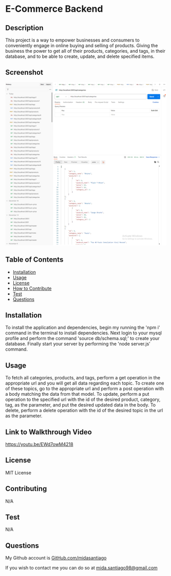 # E-Commerce Backend
    
## Description
    
This project is a way to empower businesses and consumers to conveniently engage in online buying and selling of products. Giving the business the power to get all of their products, categories, and tags, in their database, and to be able to create, update, and delete specified items.

## Screenshot

![Full Application View](assets/E-Commerce_BackendSS.PNG)
    
## Table of Contents
    
- [Installation](#installation)
- [Usage](#usage)
- [License](#license)
- [How to Contribute](#contributing)
- [Test](#test)
- [Questions](#questions)
    
## Installation
    
To install the application and dependencies, begin my running the 'npm i' command in the terminal to install dependencies. Next login to your mysql profile and perform the command 'source db/schema.sql;' to create your database. Finally start your server by performing the 'node server.js' command.
    
## Usage
    
To fetch all categories, products, and tags, perform a get operation in the appropriate url and you will get all data regarding each topic. To create one of these topics, go to the appropriate url and perform a post operation with a body matching the data from that model. To update, perform a put operation to the specified url with the id of the desired product, category, tag, as the parameter, and put the desired updated data in the body. To delete, perform a delete operation with the id of the desired topic in the url as the parameter.

## Link to Walkthrough Video

https://youtu.be/EWd7owM4218
    
## License
    
MIT License
    
## Contributing
    
N/A
    
## Test
    
N/A
    
## Questions
    
My Github account is [GitHub.com/midasantiago](github.com/midasantiago)
    
If you wish to contact me you can do so at mida.santiago98@gmail.com
